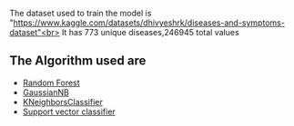 The dataset used to train the model is "https://www.kaggle.com/datasets/dhivyeshrk/diseases-and-symptoms-dataset"<br>
It has 773 unique diseases,246945 total values
<h2>The Algorithm used are</h2>
 <ul>
  <li><a href ="https://www.ibm.com/topics/random-forest">Random Forest </a></li>
  <li><a href = "https://scikit-learn.org/stable/modules/generated/sklearn.naive_bayes.GaussianNB.html">GaussianNB</a></li>
  <li><a href = "https://www.ibm.com/topics/knn"> KNeighborsClassifier</a></li>
  <li><a href ="https://www.geeksforgeeks.org/support-vector-machine-algorithm/" >Support vector classifier </a></li>
</ul> 